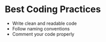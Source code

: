 # Best Coding Practices  
- Write clean and readable code  
- Follow naming conventions  
- Comment your code properly  
